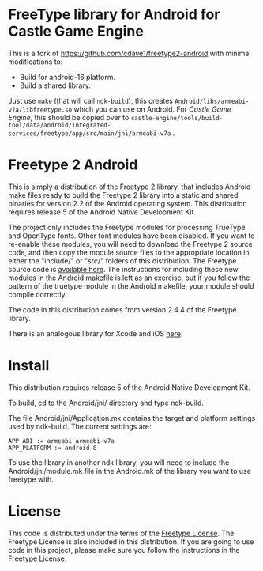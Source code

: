 # FreeType library for Android for Castle Game Engine

This is a fork of https://github.com/cdave1/freetype2-android with minimal modifications to:

- Build for android-16 platform.
- Build a shared library.

Just use `make` (that will call `ndk-build`), this creates `Android/libs/armeabi-v7a/libfreetype.so` which you can use on Android. For _Castle Game Engine_, this should be copied over to `castle-engine/tools/build-tool/data/android/integrated-services/freetype/app/src/main/jni/armeabi-v7a` .

# Freetype 2 Android

This is simply a distribution of the Freetype 2 library, that includes Android make files ready to build the Freetype 2 library into a static and shared binaries for version 2.2 of the Android operating system.  This distribution requires release 5 of the Android Native Development Kit.

The project only includes the Freetype modules for processing TrueType and OpenType fonts.  Other font modules have been disabled.  If you want to re-enable these modules, you will need to download the Freetype 2 source code, and then copy the module source files to the appropriate location in either the "include/" or "src/" folders of this distribution.  The Freetype source code is [available here](http://download.savannah.gnu.org/releases/freetype/).  The instructions for including these new modules in the Android makefile is left as an exercise, but if you follow the pattern of the truetype module in the Android makefile, your module should compile correctly.

The code in this distribution comes from version 2.4.4 of the Freetype library.

There is an analogous library for Xcode and iOS [here](https://github.com/cdave1/freetype2-ios).


# Install

This distribution requires release 5 of the Android Native Development Kit.

To build, cd to the Android/jni/ directory and type ndk-build.

The file Android/jni/Application.mk contains the target and platform settings used by ndk-build.  The current settings are:

    APP_ABI := armeabi armeabi-v7a
    APP_PLATFORM := android-8

To use the library in another ndk library, you will need to include the Android/jni/module.mk file in the Android.mk of the library you want to use freetype with.


# License

This code is distributed under the terms of the [Freetype License](http://www.freetype.org/FTL.TXT).  The Freetype License is also included in this distribution.  If you are going to use code in this project, please make sure you follow the instructions in the Freetype License.